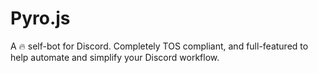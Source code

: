 # Pyro.js
A 🔥 self-bot for Discord. Completely TOS compliant, and full-featured to help automate and simplify your Discord workflow.
